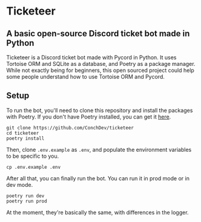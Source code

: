 # Ticketeer
## A basic open-source Discord ticket bot made in Python

Ticketeer is a Discord ticket bot made with Pycord in Python. It uses Tortoise ORM and SQLite as a database, and Poetry as a package manager. While not exactly being for beginners, this open sourced project could help some people understand how to use Tortoise ORM and Pycord.

## Setup

To run the bot, you'll need to clone this repository and install the packages with Poetry. If you don't have Poetry installed, you can get it [here](https://python-poetry.org/).

```
git clone https://github.com/ConchDev/ticketeer
cd ticketeer
poetry install
```

Then, clone `.env.example` as `.env`, and populate the environment variables to be specific to you.
```
cp .env.example .env
```

After all that, you can finally run the bot. 
You can run it in prod mode or in dev mode.
```
poetry run dev
poetry run prod
```
At the moment, they're basically the same, with differences in the logger.

